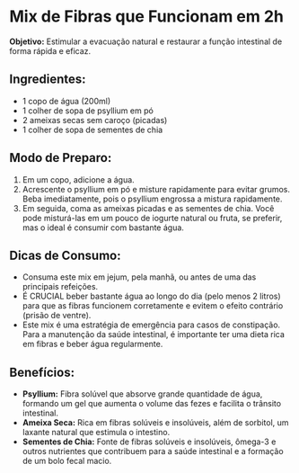 # Mix de Fibras que Funcionam em 2h

**Objetivo:** Estimular a evacuação natural e restaurar a função intestinal de forma rápida e eficaz.

## Ingredientes:
- 1 copo de água (200ml)
- 1 colher de sopa de psyllium em pó
- 2 ameixas secas sem caroço (picadas)
- 1 colher de sopa de sementes de chia

## Modo de Preparo:
1. Em um copo, adicione a água.
2. Acrescente o psyllium em pó e misture rapidamente para evitar grumos. Beba imediatamente, pois o psyllium engrossa a mistura rapidamente.
3. Em seguida, coma as ameixas picadas e as sementes de chia. Você pode misturá-las em um pouco de iogurte natural ou fruta, se preferir, mas o ideal é consumir com bastante água.

## Dicas de Consumo:
- Consuma este mix em jejum, pela manhã, ou antes de uma das principais refeições.
- É CRUCIAL beber bastante água ao longo do dia (pelo menos 2 litros) para que as fibras funcionem corretamente e evitem o efeito contrário (prisão de ventre).
- Este mix é uma estratégia de emergência para casos de constipação. Para a manutenção da saúde intestinal, é importante ter uma dieta rica em fibras e beber água regularmente.

## Benefícios:
- **Psyllium:** Fibra solúvel que absorve grande quantidade de água, formando um gel que aumenta o volume das fezes e facilita o trânsito intestinal.
- **Ameixa Seca:** Rica em fibras solúveis e insolúveis, além de sorbitol, um laxante natural que estimula o intestino.
- **Sementes de Chia:** Fonte de fibras solúveis e insolúveis, ômega-3 e outros nutrientes que contribuem para a saúde intestinal e a formação de um bolo fecal macio.

